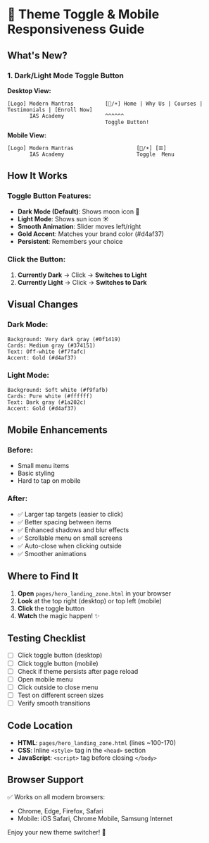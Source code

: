 # 🎨 Theme Toggle & Mobile Responsiveness Guide

## What's New?

### 1. Dark/Light Mode Toggle Button

**Desktop View:**
```
[Logo] Modern Mantras          [🌙/☀️] Home | Why Us | Courses | Testimonials | [Enroll Now]
       IAS Academy             ^^^^^^
                               Toggle Button!
```

**Mobile View:**
```
[Logo] Modern Mantras                    [🌙/☀️] [☰]
       IAS Academy                       Toggle  Menu
```

## How It Works

### Toggle Button Features:
- **Dark Mode (Default)**: Shows moon icon 🌙
- **Light Mode**: Shows sun icon ☀️  
- **Smooth Animation**: Slider moves left/right
- **Gold Accent**: Matches your brand color (#d4af37)
- **Persistent**: Remembers your choice

### Click the Button:
1. **Currently Dark** → Click → **Switches to Light**
2. **Currently Light** → Click → **Switches to Dark**

## Visual Changes

### Dark Mode:
```
Background: Very dark gray (#0f1419)
Cards: Medium gray (#374151)
Text: Off-white (#f7fafc)
Accent: Gold (#d4af37)
```

### Light Mode:
```
Background: Soft white (#f9fafb)
Cards: Pure white (#ffffff)
Text: Dark gray (#1a202c)  
Accent: Gold (#d4af37)
```

## Mobile Enhancements

### Before:
- Small menu items
- Basic styling
- Hard to tap on mobile

### After:
- ✅ Larger tap targets (easier to click)
- ✅ Better spacing between items
- ✅ Enhanced shadows and blur effects
- ✅ Scrollable menu on small screens
- ✅ Auto-close when clicking outside
- ✅ Smoother animations

## Where to Find It

1. **Open** `pages/hero_landing_zone.html` in your browser
2. **Look** at the top right (desktop) or top left (mobile)
3. **Click** the toggle button
4. **Watch** the magic happen! ✨

## Testing Checklist

- [ ] Click toggle button (desktop)
- [ ] Click toggle button (mobile)
- [ ] Check if theme persists after page reload
- [ ] Open mobile menu
- [ ] Click outside to close menu
- [ ] Test on different screen sizes
- [ ] Verify smooth transitions

## Code Location

- **HTML**: `pages/hero_landing_zone.html` (lines ~100-170)
- **CSS**: Inline `<style>` tag in the `<head>` section
- **JavaScript**: `<script>` tag before closing `</body>`

## Browser Support

✅ Works on all modern browsers:
- Chrome, Edge, Firefox, Safari
- Mobile: iOS Safari, Chrome Mobile, Samsung Internet

Enjoy your new theme switcher! 🎉
